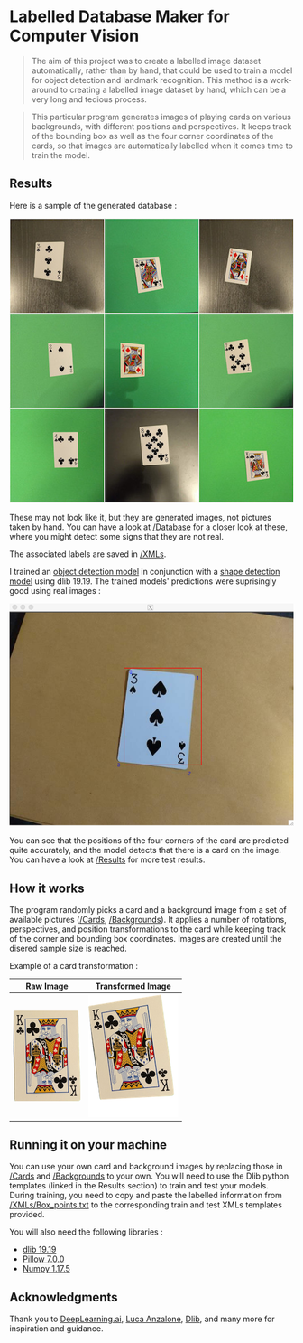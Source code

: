 # Labelled Database Maker for Computer Vision

> The aim of this project was to create a labelled image dataset automatically, rather than by hand, that could be used to train a model for object detection and landmark recognition. This method is a work-around to creating a labelled image dataset by hand, which can be a very long and tedious process.

> This particular program generates images of playing cards on various backgrounds, with different positions and perspectives. It keeps track of the bounding box as well as the four corner coordinates of the cards, so that images are automatically labelled when it comes time to train the model.   

## Results 

Here is a sample of the generated database : 

<p align="center">
  <img src="/Showcase/Sample.jpg">
 </p>
 
These may not look like it, but they are generated images, not pictures taken by hand. You can have a look at [/Database](/Database) for a closer look at these, where you might detect some signs that they are not real. 

The associated labels are saved in [/XMLs](/XMLs).

I trained an [object detection model](http://dlib.net/train_object_detector.py.html) in conjunction with a [shape detection model](http://dlib.net/train_shape_predictor.py.html) using dlib 19.19. The trained models' predictions were suprisingly good using real images : 

<p align="center">
  <img src="/Results/Pred2.png">
 </p>

You can see that the positions of the four corners of the card are predicted quite accurately, and the model detects that there is a card on the image. You can have a look at [/Results](/Results) for more test results. 

## How it works

The program randomly picks a card and a background image from a set of available pictures ([/Cards](/Cards), [/Backgrounds](/Backgrounds)). It applies a number of rotations, perspectives, and position transformations to the card while keeping track of the corner and bounding box coordinates. Images are created until the disered sample size is reached. 

Example of a card transformation : 

Raw Image | Transformed Image
------------ | -------------
![Raw](/Showcase/Source_1.png) | ![Transformed](/Showcase/Card_transform.png)

## Running it on your machine

You can use your own card and background images by replacing those in [/Cards](/Cards) and [/Backgrounds](/Backgrounds) to your own. You will need to use the Dlib python templates (linked in the Results section) to train and test your models. During training, you need to copy and paste the labelled information from [/XMLs/Box_points.txt](/XMLs) to the corresponding train and test XMLs templates provided.

You will also need the following libraries :
- [dlib 19.19](https://anaconda.org/conda-forge/dlib)
- [Pillow 7.0.0](https://anaconda.org/conda-forge/pillow)
- [Numpy 1.17.5](https://anaconda.org/conda-forge/numpy)


## Acknowledgments

Thank you to 
[DeepLearning.ai](https://www.youtube.com/watch?v=rRB9iymNy1w),
[Luca Anzalone](https://medium.com/datadriveninvestor/training-alternative-dlib-shape-predictor-models-using-python-d1d8f8bd9f5c),
[Dlib](http://dlib.net/), and many more for inspiration and guidance. 


